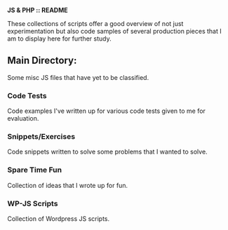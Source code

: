 <strong>JS & PHP :: README</strong>

These collections of scripts offer a good overview of not just experimentation but also code samples of several production pieces that I am to display here for further study.

<h2>Main Directory:</h2>
<p>Some misc JS files that have yet to be classified.</p>
<h3>Code Tests</h3>
<p>Code examples I've written up for various code tests given to me for evaluation.</p>
<h3>Snippets/Exercises</h3>
<p>Code snippets written to solve some problems that I wanted to solve.</p>
<h3>Spare Time Fun</h3>
<p>Collection of ideas that I wrote up for fun.</p>
<h3>WP-JS Scripts</h3>
<p>Collection of Wordpress JS scripts.</p>
